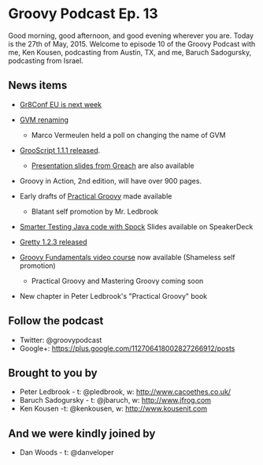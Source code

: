# Groovy Podcast Ep. 13

Good morning, good afternoon, and good evening wherever you are. Today is the 27th of May, 2015. Welcome to episode 10 of the Groovy Podcast with me, Ken Kousen, podcasting from Austin, TX, and me, Baruch Sadogursky, podcasting from Israel.

## News items

* [Gr8Conf EU is next week](http://gr8conf.eu/)

* [GVM renaming](https://twitter.com/gvmtool/status/603123176315424768)
  * Marco Vermeulen held a poll on changing the name of GVM

* [GrooScript 1.1.1 released](http://grooscript.org/index.html).
  * [Presentation slides from Greach](http://es.slideshare.net/JorgeFrancoLeza/grooscript-greach-2015) are also available

* Groovy in Action, 2nd edition, will have over 900 pages.

* Early drafts of [Practical Groovy](http://blog.cacoethes.co.uk/groovyandgrails/practical-groovy) made available
  * Blatant self promotion by Mr. Ledbrook

* [Smarter Testing Java code with Spock](https://speakerdeck.com/szpak/smarter-testing-java-code-with-spock-framework) Slides available on SpeakerDeck

* [Gretty 1.2.3 released](https://github.com/akhikhl/gretty)

* [Groovy Fundamentals video course](http://shop.oreilly.com/product/0636920039839.do) now available (Shameless self promotion)
  * Practical Groovy and Mastering Groovy coming soon

* New chapter in Peter Ledbrook's "Practical Groovy" book

## Follow the podcast

* Twitter: @groovypodcast
* Google+: https://plus.google.com/112706418002827266912/posts

## Brought to you by

* Peter Ledbrook - t: @pledbrook, w: http://www.cacoethes.co.uk/
* Baruch Sadogursky - t: @jbaruch, w: http://www.jfrog.com
* Ken Kousen -t: @kenkousen, w: http://www.kousenit.com

## And we were kindly joined by

* Dan Woods - t: @danveloper
